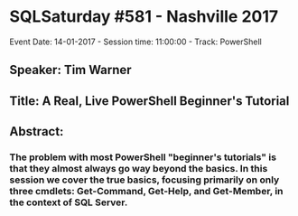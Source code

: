 # SQLSaturday #581 - Nashville 2017
Event Date: 14-01-2017 - Session time: 11:00:00 - Track: PowerShell
## Speaker: Tim Warner
## Title: A Real, Live PowerShell Beginner's Tutorial
## Abstract:
### The problem with most PowerShell "beginner's tutorials" is that they almost always go way beyond the basics. In this session we cover the true basics, focusing primarily on only three cmdlets: Get-Command, Get-Help, and Get-Member, in the context of SQL Server.
